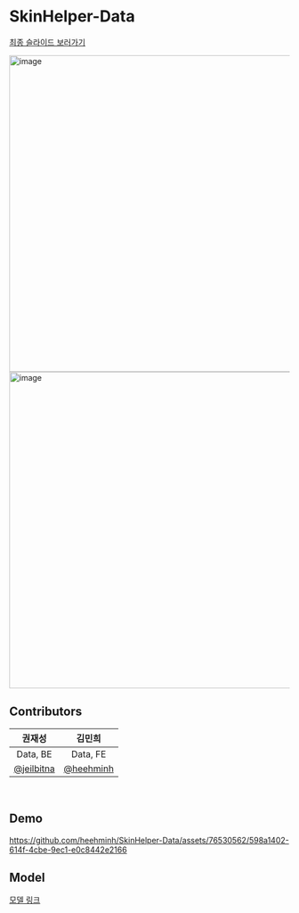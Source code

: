 # SkinHelper-Data

[최종 슬라이드 보러가기](https://docs.google.com/presentation/d/1URr62WNISLJ5-N13T3Csr0wB2TAMdFtn60tBYHuiBfw/edit?usp=sharing) <br />

<img width="568" alt="image" src="https://github.com/heehminh/SkinHelper-Data/assets/76530562/d5a6c50f-6dc7-49eb-b510-f1baab35de66">

<img width="568" alt="image" src="https://github.com/heehminh/SkinHelper-Data/assets/76530562/b2b3dd4d-c813-49a8-8a63-c8deb230bd70">

## Contributors
|권재성|김민희|
|:---:|:---:|
|Data, BE|Data, FE|
|[@jeilbitna](https://github.com/jeilbitna)|[@heehminh](https://github.com/heehminh)|

<br />

## Demo
https://github.com/heehminh/SkinHelper-Data/assets/76530562/598a1402-614f-4cbe-9ec1-e0c8442e2166

## Model
[모델 링크](https://drive.google.com/drive/folders/1SzCI2mPxPi0RUKxQkItyZE333O-HzSC2?usp=sharing) 

